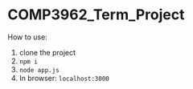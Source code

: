 # COMP3962_Term_Project

How to use:

1. clone the project
2. ```npm i```
3. ```node app.js```
4. In browser: ```localhost:3000```
